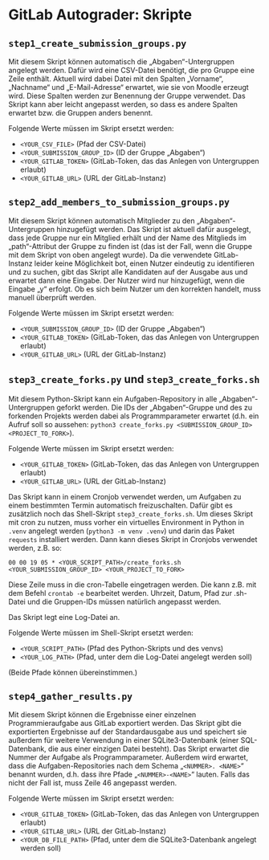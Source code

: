 # GitLab Autograder: Skripte

## `step1_create_submission_groups.py`

Mit diesem Skript können automatisch die „Abgaben“-Untergruppen angelegt werden. Dafür wird eine CSV-Datei benötigt, die pro Gruppe eine Zeile enthält. Aktuell wird dabei Datei mit den Spalten „Vorname“, „Nachname“ und „E-Mail-Adresse“ erwartet, wie sie von Moodle erzeugt wird. Diese Spalten werden zur Benennung der Gruppe verwendet. Das Skript kann aber leicht angepasst werden, so dass es andere Spalten erwartet bzw. die Gruppen anders benennt.

Folgende Werte müssen im Skript ersetzt werden:

- `<YOUR_CSV_FILE>` (Pfad der CSV-Datei)
- `<YOUR_SUBMISSION_GROUP_ID>` (ID der Gruppe „Abgaben“)
- `<YOUR_GITLAB_TOKEN>` (GitLab-Token, das das Anlegen von Untergruppen erlaubt)
- `<YOUR_GITLAB_URL>` (URL der GitLab-Instanz)

## `step2_add_members_to_submission_groups.py`

Mit diesem Skript können automatisch Mitglieder zu den „Abgaben“-Untergruppen hinzugefügt werden. Das Skript ist aktuell dafür ausgelegt, dass jede Gruppe nur ein Mitglied erhält und der Name des Mitglieds im „path“-Attribut der Gruppe zu finden ist (das ist der Fall, wenn die Gruppe mit dem Skript von oben angelegt wurde). Da die verwendete GitLab-Instanz leider keine Möglichkeit bot, einen Nutzer eindeutig zu identifieren und zu suchen, gibt das Skript alle Kandidaten auf der Ausgabe aus und erwartet dann eine Eingabe. Der Nutzer wird nur hinzugefügt, wenn die Eingabe „y“ erfolgt. Ob es sich beim Nutzer um den korrekten handelt, muss manuell überprüft werden.

Folgende Werte müssen im Skript ersetzt werden:

- `<YOUR_SUBMISSION_GROUP_ID>` (ID der Gruppe „Abgaben“)
- `<YOUR_GITLAB_TOKEN>` (GitLab-Token, das das Anlegen von Untergruppen erlaubt)
- `<YOUR_GITLAB_URL>` (URL der GitLab-Instanz)

## `step3_create_forks.py` und `step3_create_forks.sh`

Mit diesem Python-Skript kann ein Aufgaben-Repository in alle „Abgaben“-Untergruppen geforkt werden. Die IDs der „Abgaben“-Gruppe und des zu forkenden Projekts werden dabei als Programmparameter erwartet (d.h. ein Aufruf soll so aussehen: `python3 create_forks.py <SUBMISSION_GROUP_ID> <PROJECT_TO_FORK>`).

Folgende Werte müssen im Skript ersetzt werden:

- `<YOUR_GITLAB_TOKEN>` (GitLab-Token, das das Anlegen von Untergruppen erlaubt)
- `<YOUR_GITLAB_URL>` (URL der GitLab-Instanz)

Das Skript kann in einem Cronjob verwendet werden, um Aufgaben zu einem bestimmten Termin automatisch freizuschalten. Dafür gibt es zusätzlich noch das Shell-Skript `step3_create_forks.sh`. Um dieses Skript mit cron zu nutzen, muss vorher ein virtuelles Environment in Python in `.venv` angelegt werden (`python3 -m venv .venv`) und darin das Paket `requests` installiert werden. Dann kann dieses Skript in Cronjobs verwendet werden, z.B. so:

```
00 00 19 05 * <YOUR_SCRIPT_PATH>/create_forks.sh <YOUR_SUBMISSION_GROUP_ID> <YOUR_PROJECT_TO_FORK>
```

Diese Zeile muss in die cron-Tabelle eingetragen werden. Die kann z.B. mit dem Befehl `crontab -e` bearbeitet werden. Uhrzeit, Datum, Pfad zur .sh-Datei und die Gruppen-IDs müssen natürlich angepasst werden.

Das Skript legt eine Log-Datei an.

Folgende Werte müssen im Shell-Skript ersetzt werden:

- `<YOUR_SCRIPT_PATH>` (Pfad des Python-Skripts und des venvs)
- `<YOUR_LOG_PATH>` (Pfad, unter dem die Log-Datei angelegt werden soll)

(Beide Pfade können übereinstimmen.)

## `step4_gather_results.py`

Mit diesem Skript können die Ergebnisse einer einzelnen Programmieraufgabe aus GitLab exportiert werden. Das Skript gibt die exportierten Ergebnisse auf der Standardausgabe aus und speichert sie außerdem für weitere Verwendung in einer SQLite3-Datenbank (einer SQL-Datenbank, die aus einer einzigen Datei besteht). Das Skript erwartet die Nummer der Aufgabe als Programmparameter. Außerdem wird erwartet, dass die Aufgaben-Repositories nach dem Schema „`<NUMMER>. <NAME>`“ benannt wurden, d.h. dass ihre Pfade „`<NUMMER>-<NAME>`“ lauten. Falls das nicht der Fall ist, muss Zeile 46 angepasst werden.

Folgende Werte müssen im Skript ersetzt werden:

- `<YOUR_GITLAB_TOKEN>` (GitLab-Token, das das Anlegen von Untergruppen erlaubt)
- `<YOUR_GITLAB_URL>` (URL der GitLab-Instanz)
- `<YOUR_DB_FILE_PATH>` (Pfad, unter dem die SQLite3-Datenbank angelegt werden soll)
